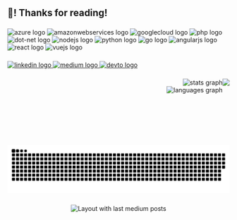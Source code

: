 <h2 align="left">👋! Thanks for reading!</h2>

###

<div align="left">
  <img src="https://cdn.jsdelivr.net/gh/devicons/devicon/icons/azure/azure-original.svg" height="20" width="38" alt="azure logo"  />
  <img src="https://cdn.jsdelivr.net/gh/devicons/devicon/icons/amazonwebservices/amazonwebservices-original.svg" height="20" width="38" alt="amazonwebservices logo"  />
  <img src="https://cdn.jsdelivr.net/gh/devicons/devicon/icons/googlecloud/googlecloud-original.svg" height="20" width="38" alt="googlecloud logo"  />
  <img src="https://cdn.jsdelivr.net/gh/devicons/devicon/icons/php/php-original.svg" height="20" width="38" alt="php logo"  />
  <img src="https://cdn.jsdelivr.net/gh/devicons/devicon/icons/dot-net/dot-net-original.svg" height="20" width="38" alt="dot-net logo"  />
  <img src="https://cdn.jsdelivr.net/gh/devicons/devicon/icons/nodejs/nodejs-original.svg" height="20" width="38" alt="nodejs logo"  />
  <img src="https://cdn.jsdelivr.net/gh/devicons/devicon/icons/python/python-original.svg" height="20" width="38" alt="python logo"  />
  <img src="https://cdn.jsdelivr.net/gh/devicons/devicon/icons/go/go-original.svg" height="20" width="38" alt="go logo"  />
  <img src="https://cdn.jsdelivr.net/gh/devicons/devicon/icons/angularjs/angularjs-original.svg" height="20" width="38" alt="angularjs logo"  />
  <img src="https://cdn.jsdelivr.net/gh/devicons/devicon/icons/react/react-original.svg" height="20" width="38" alt="react logo"  />
  <img src="https://cdn.jsdelivr.net/gh/devicons/devicon/icons/vuejs/vuejs-original.svg" height="20" width="38" alt="vuejs logo"  />
</div>

###

<div align="left">
  <a href="https://go.raphaelcarlosr.dev/linkedin" target="_blank">
    <img src="https://img.shields.io/static/v1?message=LinkedIn&logo=linkedin&label=&color=0077B5&logoColor=white&labelColor=&style=for-the-badge" height="20" alt="linkedin logo"  />
  </a>
  <a href="https://go.raphaelcarlosr.dev/medium" target="_blank">
    <img src="https://img.shields.io/static/v1?message=Medium&logo=medium&label=&color=12100E&logoColor=white&labelColor=&style=for-the-badge" height="20" alt="medium logo"  />
  </a>
  <a href="https://go.raphaelcarlosr.dev/dev-to" target="_blank">
    <img src="https://img.shields.io/static/v1?message=dev.to&logo=dev.to&label=&color=0A0A0A&logoColor=white&labelColor=&style=for-the-badge" height="20" alt="devto logo"  />
  </a>
</div>

###

<img align="right" height="150" src="https://i.imgflip.com/7m0bb3.gif"  />

###

<div align="right">
  <img src="https://github-readme-stats.vercel.app/api?username=raphaelcarlosr&hide_title=true&hide_rank=false&show_icons=true&include_all_commits=true&count_private=true&disable_animations=false&theme=dracula&locale=en&hide_border=true" height="151" alt="stats graph" /> <br>
  <img src="https://github-readme-stats.vercel.app/api/top-langs?username=raphaelcarlosr&locale=en&hide_title=false&layout=compact&card_width=320&langs_count=12&theme=dracula&hide_border=false" height="150" alt="languages graph"  />
</div>

###

<br clear="both">

<img src="https://raw.githubusercontent.com/raphaelcarlosr/raphaelcarlosr/output/snake.svg" alt="Snake animation" />

###

<div align="center">
  <img src="https://github-read-medium-git-main.pahlevikun.vercel.app/latest?limit=4&username=raphaelcarlosr" alt="Layout with last medium posts"  />
</div>

###
